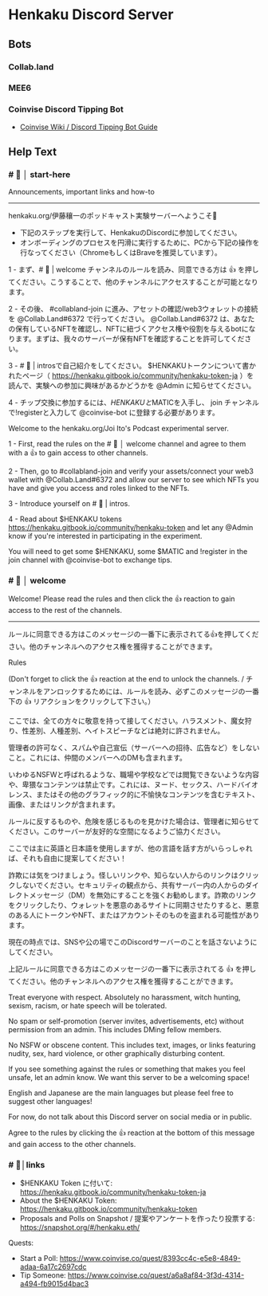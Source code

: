 # Henkaku Discord Server

## Bots

### Collab.land

### MEE6

### Coinvise Discord Tipping Bot

- [Coinvise Wiki / Discord Tipping Bot Guide](https://coinvise.notion.site/Discord-Tipping-Bot-Guide-f1bdf50e821b4739bb2fa0020de5be5a)

## Help Text

### \# 🚀 │ start-here

Announcements, important links and how-to

---

henkaku.org/伊藤穰一のポッドキャスト実験サーバーへようこそ🎉
- 下記のステップを実行して、HenkakuのDiscordに参加してください。
- オンボーディングのプロセスを円滑に実行するために、PCから下記の操作を行なってください（ChromeもしくはBraveを推奨しています）。

1 - まず、# 👋 | welcome チャンネルのルールを読み、同意できる方は 👍 を押してください。こうすることで、他のチャンネルにアクセスすることが可能となります。

2 - その後、 #collabland-join  に進み、アセットの確認/web3ウォレットの接続を @Collab.Land#6372 で行ってください。 @Collab.Land#6372 は、あなたの保有しているNFTを確認し、NFTに紐づくアクセス権や役割を与えるbotになります。まずは、我々のサーバーが保有NFTを確認することを許可してください。

3 - # 👋 | introsで自己紹介をしてください。
$HENKAKUトークンについて書かれたページ（ https://henkaku.gitbook.io/community/henkaku-token-ja ）を読んで、実験への参加に興味があるかどうかを @Admin に知らせてください。

4 - チップ交換に参加するには、$HENKAKUと$MATICを入手し、 join チャンネルで!registerと入力して @coinvise-bot に登録する必要があります。

Welcome to the henkaku.org/Joi Ito's Podcast experimental server.

1 - First, read the rules on the # 👋 │ welcome  channel and agree to them with a 👍 to gain access to other channels.

2 - Then, go to #collabland-join  and verify your assets/connect your web3 wallet with @Collab.Land#6372 and allow our server to see which NFTs you have and give you access and roles linked to the NFTs.

3 - Introduce yourself on # 👋 | intros.

4 - Read about $HENKAKU tokens https://henkaku.gitbook.io/community/henkaku-token and let any @Admin know if you're interested in participating in the experiment.

You will need to get some $HENKAKU, some $MATIC and !register in the join  channel with @coinvise-bot to exchange tips.

### \# 👋 │ welcome

Welcome! Please read the rules and then click the :thumbsup: reaction to gain access to the rest of the channels.

---

ルールに同意できる方はこのメッセージの一番下に表示されてる:thumbsup:を押してください。他のチャンネルへのアクセス権を獲得することができます。


Rules

(Don't forget to click the 👍 reaction at the end to unlock the channels. / チャンネルをアンロックするためには、ルールを読み、必ずこのメッセージの一番下の 👍 リアクションをクリックして下さい。）

ここでは、全ての方々に敬意を持って接してください。ハラスメント、魔女狩り、性差別、人種差別、ヘイトスピーチなどは絶対に許されません。

管理者の許可なく、スパムや自己宣伝（サーバーへの招待、広告など）をしないこと。これには、仲間のメンバーへのDMも含まれます。

いわゆるNSFWと呼ばれるような、職場や学校などでは閲覧できないような内容や、卑猥なコンテンツは禁止です。これには、ヌード、セックス、ハードバイオレンス、またはその他のグラフィック的に不愉快なコンテンツを含むテキスト、画像、またはリンクが含まれます。

ルールに反するものや、危険を感じるものを見かけた場合は、管理者に知らせてください。このサーバーが友好的な空間になるようご協力ください。

ここでは主に英語と日本語を使用しますが、他の言語を話す方がいらっしゃれば、それも自由に提案してください！

詐欺には気をつけましょう。怪しいリンクや、知らない人からのリンクはクリックしないでください。セキュリティの観点から、共有サーバー内の人からのダイレクトメッセージ（DM）を無効にすることを強くお勧めします。詐欺のリンクをクリックしたり、ウォレットを悪意のあるサイトに同期させたりすると、悪意のある人にトークンやNFT、またはアカウントそのものを盗まれる可能性があります。

現在の時点では、SNSや公の場でこのDiscordサーバーのことを話さないようにしてください。

上記ルールに同意できる方はこのメッセージの一番下に表示されてる 👍 を押してください。他のチャンネルへのアクセス権を獲得することができます。

Treat everyone with respect. Absolutely no harassment, witch hunting, sexism, racism, or hate speech will be tolerated.

No spam or self-promotion (server invites, advertisements, etc) without permission from an admin. This includes DMing fellow members.

No NSFW or obscene content. This includes text, images, or links featuring nudity, sex, hard violence, or other graphically disturbing content.

If you see something against the rules or something that makes you feel unsafe, let an admin know. We want this server to be a welcoming space!

English and Japanese are the main languages but please feel free to suggest other languages!

For now, do not talk about this Discord server on social media or in public.

Agree to the rules by clicking the 👍 reaction at the bottom of this message and gain access to the other channels.

### \# 🔗│links

- $HENKAKU Token に付いて: https://henkaku.gitbook.io/community/henkaku-token-ja
- About the $HENKAKU Token: https://henkaku.gitbook.io/community/henkaku-token
- Proposals and Polls on Snapshot / 提案やアンケートを作ったり投票する: https://snapshot.org/#/henkaku.eth/

Quests:
- Start a Poll: https://www.coinvise.co/quest/8393cc4c-e5e8-4849-adaa-6a17c2697cdc
- Tip Someone: https://www.coinvise.co/quest/a6a8af84-3f3d-4314-a494-fb9015d4bac3

